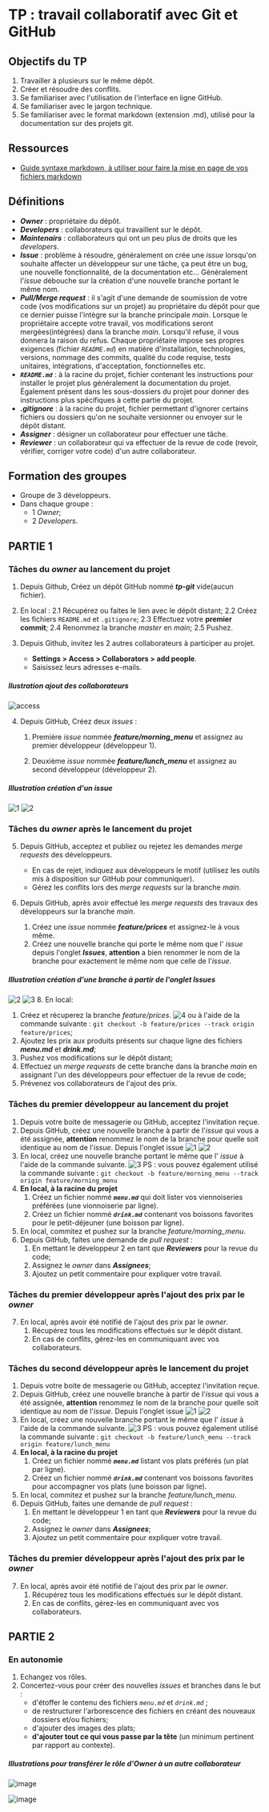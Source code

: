 # TP : travail collaboratif avec Git et GitHub

## Objectifs du TP

1. Travailler à plusieurs sur le même dépôt.
2. Créer et résoudre des conflits.
3. Se familiariser avec l'utilisation de l'interface en ligne GitHub.
4. Se familiariser avec le jargon technique.
5. Se familiariser avec le format markdown (extension .md), utilisé pour la documentation sur des projets git.

## Ressources

- [Guide syntaxe markdown, à utiliser pour faire la mise en page de vos fichiers markdown](https://docs.framasoft.org/fr/grav/markdown.html)

## Définitions

- ***Owner*** : propriétaire du dépôt.
- ***Developers*** : collaborateurs qui travaillent sur le dépôt.
- ***Maintenairs*** : collaborateurs qui ont un peu plus de droits que les *developers*.
- ***Issue*** : problème à résoudre, généralement on crée une *issue* lorsqu'on souhaite affecter un développeur sur une tâche, ça peut être un bug, une nouvelle fonctionnalité, de la documentation etc... Généralement l'*issue* débouche sur la création d'une nouvelle branche portant le même nom.
- ***Pull/Merge request*** : il s'agit d'une demande de soumission de votre code (vos modifications sur un projet) au propriétaire du dépôt pour que ce dernier puisse l'intègre sur la branche principale *main*.
Lorsque le propriétaire accepte votre travail, vos modifications seront mergées(intégrées) dans la branche *main*.
Lorsqu'il refuse, il vous donnera la raison du refus.
Chaque propriétaire impose ses propres exigences (fichier *`README.md`*) en matière d'installation, technologies, versions, nommage des commits, qualité du code requise, tests unitaires, intégrations, d'acceptation, fonctionnelles etc.
- ***`README.md`*** : à la racine du projet, fichier contenant les instructions pour installer le projet plus généralement la documentation du projet.
Également présent dans les sous-dossiers du projet pour donner des instructions plus spécifiques à cette partie du projet.
- ***.gitignore*** : à la racine du projet, fichier permettant d'ignorer certains fichiers ou dossiers qu'on ne souhaite versionner ou envoyer sur le dépôt distant.
- ***Assigner*** : désigner un collaborateur pour effectuer une tâche.
- ***Reviewer*** : un collaborateur qui va effectuer de la revue de code (revoir, vérifier, corriger votre code) d'un autre collaborateur.

## Formation des groupes

- Groupe de 3 développeurs.
- Dans chaque groupe :
  - 1 *Owner*;
  - 2 *Developers*.

## PARTIE 1

### Tâches du *owner* au lancement du projet

1. Depuis Github, Créez un dépôt GitHub nommé ***tp-git*** vide(aucun fichier).
2. En local : 
   2.1 Récupérez ou faites le lien avec le dépôt distant;
   2.2 Créez les fichiers `README.md` et `.gitignore`;
   2.3 Effectuez votre **premier commit**;
   2.4 Renommez la branche *master* en *main*;
   2.5 Pushez.
3. Depuis Github, invitez les 2 autres collaborateurs à participer au projet.

   - **Settings  > Access > Collaborators > add people**.
   - Saisissez leurs adresses e-mails.

##### Ilustration ajout des collaborateurs

![access](img/jpg/access.jpg)

4. Depuis GitHub, Créez deux *issues* : 

   1. Première *issue* nommée ***feature/morning_menu*** et assignez au premier développeur (développeur 1).

   2. Deuxième *issue* nommée ***feature/lunch_menu*** et assignez au second développeur (développeur 2).
##### Illustration création d'un *issue*
![1](img/jpg/issue1.jpg)
![2](img/jpg/issue2.jpg)

### Tâches du *owner* après le lancement du projet

5. Depuis GitHub, acceptez et publiez ou rejetez les demandes  *merge requests* des développeurs.
  
   - En cas de rejet, indiquez aux développeurs le motif (utilisez les outils mis à disposition sur GitHub pour communiquer).
   - Gérez les conflits lors des *merge requests* sur la branche *main*.
  
7. Depuis GitHub, après avoir effectué les *merge requests* des travaux des développeurs sur la branche *main*.
   1. Créez une *issue* nommée ***feature/prices*** et assignez-le à vous même.
   2. Créez une nouvelle branche qui porte le même nom que l' *issue* depuis l'onglet ***Issues***, **attention** a bien renommer le nom de la branche pour exactement le même nom que celle de l'*issue*.
##### Illustration création d'une branche à partir de l'onglet *Issues*

![2](img/jpg/prices2.jpg)
![3](img/jpg/prices3.jpg)
8. En local:
   1. Créez et récuperez la branche *feature/prices*.
   ![4](img/png/prices4.png)
    ou à l'aide de la commande suivante : `git checkout -b feature/prices --track origin feature/prices`;
   2. Ajoutez les prix aux produits présents sur chaque ligne des fichiers ***menu.md*** et ***drink.md***;
   4. Pushez vos modifications sur le dépôt distant;
   5. Effectuez un *merge requests* de cette branche dans la branche *main* en assignant l'un des développeurs pour effectuer de la revue de code;
9. Prévenez vos collaborateurs de l'ajout des prix.

### Tâches du premier développeur au lancement du projet

1. Depuis votre boite de messagerie ou GitHub, acceptez l'invitation reçue.
2. Depuis GitHub, créez une nouvelle branche à partir de l'*issue* qui vous a été assignée, **attention** renommez le nom de la branche pour quelle soit identique au nom de l'*issue*.
Depuis l'onglet issue
![1](img/jpg/morning1.jpg)
![2](img/jpg/morning2.jpg)
3. En local, créez une nouvelle branche portant le même que l' *issue* à l'aide de la commande suivante.
![3](img/png/morning3.png)
PS : vous pouvez également utilisé la commande suivante : `git checkout -b feature/morning_menu --track origin feature/morning_menu`
4. **En local, à la racine du projet**
   1. Créez un fichier nommé ***`menu.md`*** qui doit lister vos viennoiseries préférées (une vionnoiserie par ligne).
   2. Créez un fichier nommé ***`drink.md`*** contenant vos boissons favorites pour le petit-déjeuner (une boisson par ligne).
5. En local, commitez et pushez sur la branche *feature/morning_menu*.
6. Depuis GitHub, faites une demande de *pull request* :
   1. En mettant le développeur 2 en tant que ***Reviewers*** pour la revue du code;
   2. Assignez le *owner* dans ***Assignees***;
   3. Ajoutez un petit commentaire pour expliquer votre travail.

### Tâches du premier développeur après l'ajout des prix par le *owner*

7. En local, après avoir été notifié de l'ajout des prix par le *owner*.
   1. Récupérez tous les modifications effectués sur le dépôt distant.
   2. En cas de conflits, gérez-les en communiquant avec vos collaborateurs.

### Tâches du second développeur après le lancement du projet

1. Depuis votre boite de messagerie ou GitHub, acceptez l'invitation reçue.
2. Depuis GitHub, créez une nouvelle branche à partir de l'*issue* qui vous a été assignée, **attention** renommez le nom de la branche pour quelle soit identique au nom de l'*issue*.
Depuis l'onglet issue
![1](img/jpg/lunch1.jpg)
![2](img/jpg/lunch2.jpg)
3. En local, créez une nouvelle branche portant le même que l' *issue* à l'aide de la commande suivante.
![3](img/png/lunch3.png)
PS : vous pouvez également utilisé la commande suivante : `git checkout -b feature/lunch_menu --track origin feature/lunch_menu`
4. **En local, à la racine du projet**
   1. Créez un fichier nommé ***`menu.md`*** listant vos plats préférés (un plat par ligne).
   2. Créez un fichier nommé ***`drink.md`*** contenant vos boissons favorites pour accompagner vos plats (une boisson par ligne).
5. En local, commitez et pushez sur la branche *feature/lunch_menu*.
6. Depuis GitHub, faites une demande de *pull request* :
   1. En mettant le développeur 1 en tant que ***Reviewers*** pour la revue du code;
   2. Assignez le *owner* dans ***Assignees***;
   3. Ajoutez un petit commentaire pour expliquer votre travail.

### Tâches du premier développeur après l'ajout des prix par le *owner*

7. En local, après avoir été notifié de l'ajout des prix par le *owner*.
   1. Récupérez tous les modifications effectués sur le dépôt distant.
   2. En cas de conflits, gérez-les en communiquant avec vos collaborateurs.

## PARTIE 2

### En autonomie

1. Echangez vos rôles.
2. Concertez-vous pour créer des nouvelles *issues* et branches dans le but : 
   - d'étoffer le contenu des fichiers *`menu.md`* et *`drink.md`* ;
   - de restructurer l'arborescence des fichiers en créant des nouveaux dossiers et/ou fichiers;
   - d'ajouter des images des plats;
   - **d'ajouter tout ce qui vous passe par la tête** (un minimum pertinent par rapport au contexte).

##### Illustrations pour transférer le rôle d'*Owner* à un autre collaborateur

![image](img/jpg/transfer_owner1.jpg)

![image](img/transfer_owner2.jpg)